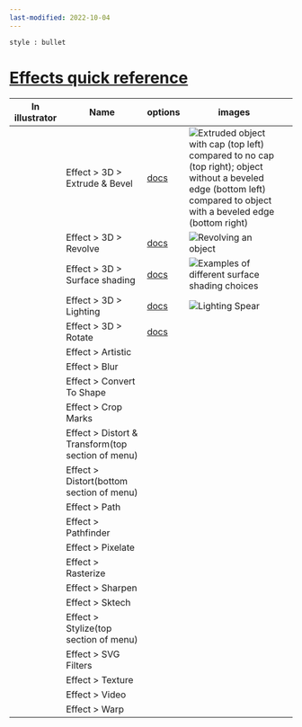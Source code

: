 ```yaml
---
last-modified: 2022-10-04
---
```

```toc
style : bullet
```
# [Effects quick reference](https://helpx.adobe.com/kr/illustrator/using/summary-effects.html)
| In illustrator | Name                                              | options                                                                                                         | images                                                                                                                                                                        |     |
| -------------- | ------------------------------------------------- | --------------------------------------------------------------------------------------------------------------- | ----------------------------------------------------------------------------------------------------------------------------------------------------------------------------- | --- |
|                | Effect > 3D > Extrude & Bevel                     | [docs](https://helpx.adobe.com/illustrator/using/creating-3d-objects.html#extrude_bevel_options)                | ![Extruded object with cap (top left) compared to no cap (top right); object without a beveled edge (bottom left) compared to object with a beveled edge (bottom right)](https://helpx.adobe.com/content/dam/help/en/illustrator/using/creating-3d-objects/jcr%3acontent/main-pars/image_3/rs_35.png)                                              |     |
|                | Effect > 3D > Revolve                             | [docs](https://helpx.adobe.com/illustrator/using/creating-3d-objects.html#revolve_options)                      | ![Revolving an object](https://helpx.adobe.com/content/dam/help/en/illustrator/using/creating-3d-objects/jcr%3acontent/main-pars/image_1/rs_32.png)                           |     |
|                | Effect > 3D > Surface shading                     | [docs](https://helpx.adobe.com/illustrator/using/creating-3d-objects.html#surface_shading_options)              | ![Examples of different surface shading choices](https://helpx.adobe.com/content/dam/help/en/illustrator/using/creating-3d-objects/jcr%3acontent/main-pars/image_4/rs_36.png) |     |
|                | Effect > 3D > Lighting                            | [docs](https://helpx.adobe.com/illustrator/using/creating-3d-objects.html#lighting_options)                     | ![Lighting Spear](https://helpx.adobe.com/content/dam/help/en/illustrator/using/creating-3d-objects/jcr%3acontent/main-pars/image_5/rs_37.png)                                |     |
|                | Effect > 3D > Rotate                              | [docs](https://helpx.adobe.com/illustrator/using/creating-3d-objects.html#rotate_an_object_in_three_dimensions) |                                                                                                                                                                               |     |
|                | Effect > Artistic                                 |                                                                                                                 |                                                                                                                                                                               |     |
|                | Effect > Blur                                     |                                                                                                                 |                                                                                                                                                                               |     |
|                | Effect > Convert To Shape                         |                                                                                                                 |                                                                                                                                                                               |     |
|                | Effect > Crop Marks                               |                                                                                                                 |                                                                                                                                                                               |     |
|                | Effect > Distort & Transform(top section of menu) |                                                                                                                 |                                                                                                                                                                               |     |
|                | Effect > Distort(bottom section of menu)          |                                                                                                                 |                                                                                                                                                                               |     |
|                | Effect > Path                                     |                                                                                                                 |                                                                                                                                                                               |     |
|                | Effect > Pathfinder                               |                                                                                                                 |                                                                                                                                                                               |     |
|                | Effect > Pixelate                                 |                                                                                                                 |                                                                                                                                                                               |     |
|                | Effect > Rasterize                                |                                                                                                                 |                                                                                                                                                                               |     |
|                | Effect > Sharpen                                  |                                                                                                                 |                                                                                                                                                                               |     |
|                | Effect > Sktech                                   |                                                                                                                 |                                                                                                                                                                               |     |
|                | Effect > Stylize(top section of menu)             |                                                                                                                 |                                                                                                                                                                               |     |
|                | Effect > SVG Filters                              |                                                                                                                 |                                                                                                                                                                               |     |
|                | Effect > Texture                                  |                                                                                                                 |                                                                                                                                                                               |     |
|                | Effect > Video                                    |                                                                                                                 |                                                                                                                                                                               |     |
|                | Effect > Warp                                     |                                                                                                                 |                                                                                                                                                                               |     |


